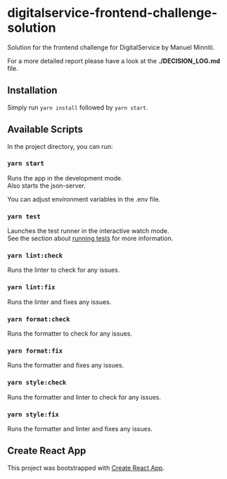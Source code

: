 # digitalservice-frontend-challenge-solution
Solution for the frontend challenge for DigitalService by Manuel Minniti.

For a more detailed report please have a look at the **./DECISION_LOG.md** file.

## Installation

Simply run `yarn install` followed by `yarn start`.

## Available Scripts

In the project directory, you can run:

### `yarn start`

Runs the app in the development mode.\
Also starts the json-server.

You can adjust environment variables in the .env file.

### `yarn test`

Launches the test runner in the interactive watch mode.\
See the section about [running tests](https://facebook.github.io/create-react-app/docs/running-tests) for more information.

### `yarn lint:check`

Runs the linter to check for any issues.

### `yarn lint:fix`

Runs the linter and fixes any issues.

### `yarn format:check`

Runs the formatter to check for any issues.

### `yarn format:fix`

Runs the formatter and fixes any issues.

### `yarn style:check`

Runs the formatter and linter to check for any issues.

### `yarn style:fix`

Runs the formatter and linter and fixes any issues.

## Create React App

This project was bootstrapped with [Create React App](https://github.com/facebook/create-react-app).